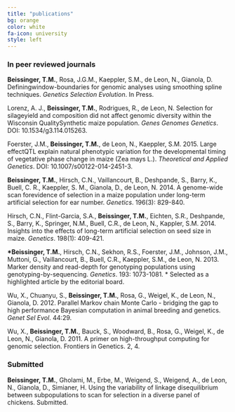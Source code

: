 ```yaml
---
title: "publications"
bg: orange
color: white
fa-icon: university
style: left
---
```



### In peer reviewed journals
**Beissinger, T.M.**, Rosa, J.G.M., Kaeppler, S.M., de Leon, N., Gianola, D. Definingwindow-boundaries for genomic analyses using smoothing spline techniques. *Genetics Selection Evolution*. In Press.

Lorenz, A. J., **Beissinger, T.M.**, Rodrigues, R., de Leon, N. Selection for silageyield and composition did not affect genomic diversity within the Wisconsin QualitySynthetic maize population. *Genes Genomes Genetics*. DOI: 10.1534/g3.114.015263.

Foerster, J.M., **Beissinger, T.M.**, de Leon, N., Kaeppler, S.M. 2015. Large effectQTL explain natural phenotypic variation for the developmental timing of vegetative phase change in maize (Zea mays L.). *Theoretical and Applied Genetics*. DOI:
10.1007/s00122-014-2451-3.

**Beissinger, T.M.**, Hirsch, C.N., Vaillancourt, B., Deshpande, S., Barry, K., Buell, C. R., Kaeppler, S. M., Gianola, D., de Leon, N. 2014. A genome-wide scan forevidence of selection in a maize population under long-term artificial selection for ear number. *Genetics*. 196(3): 829-840.

Hirsch, C.N., Flint-Garcia, S.A., **Beissinger, T.M.**, Eichten, S.R., Deshpande, S., Barry, K., Springer, N.M., Buell, C.R., de Leon, N., Kappler, S.M. 2014. Insights into the effects of long-term artificial selection on seed size in maize. *Genetics*. 198(1): 409-421.

**\*Beissinger, T.M.**, Hirsch, C.N., Sekhon, R.S., Foerster, J.M., Johnson, J.M., Muttoni, G., Vaillancourt, B., Buell, C.R., Kaeppler, S.M., de Leon, N. 2013. Marker density and read-depth for genotyping populations using genotyping-by-sequencing. *Genetics*. 193: 1073-1081.
\* Selected as a highlighted article by the editorial board.

Wu, X., Chuanyu, S., **Beissinger, T.M.**, Rosa, G., Weigel, K., de Leon, N., Gianola, D. 2012. Parallel Markov chain Monte Carlo - bridging the gap to high performance Bayesian computation in animal breeding and genetics. *Genet Sel Evol*. 44:29.

Wu, X., **Beissinger, T.M.**, Bauck, S., Woodward, B., Rosa, G., Weigel, K., de
Leon, N., Gianola, D. 2011. A primer on high-throughput computing for genomic
selection. Frontiers in Genetics. 2, 4.

### Submitted
**Beissinger, T.M.**, Gholami, M., Erbe, M., Weigend, S., Weigend, A., de Leon, N., Gianola, D., Simianer, H. Using the variability of linkage disequilibrium between subpopulations to scan for selection in a diverse panel of chickens. Submitted.